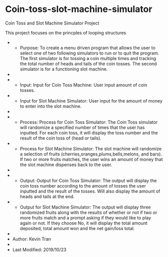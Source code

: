 # Coin-toss-slot-machine-simulator
Coin Toss and Slot Machine Simulator Project

This project focuses on the princples of looping structures

 * - Purpose: To create a menu driven program that allows the user to select one of two following simulators to run or to quit the program. The first simulator is for tossing a coin multiple times and tracking the total number of heads and tails of the coin tosses. The second simulator is for a functioning slot machine.
 * 
 * - Input: Input for Coin Toss Machine: User input amount of coin tosses.
 * - Input for Slot Machine Simulator: User input for the amount of money to enter into the slot machine.
 * 
 * - Process: Process for Coin Toss Simulator: The Coin Toss simulator will randomize a specified number of times that the user has inputted. For each coin toss, it will display the toss number and the result of the coin toss of (head or tails).
 * - Process for Slot Machine Simulator: The slot machine will randomize a selection of fruits (cherries,oranges,plums,bells,melons, and bars). If two or more fruits matches, the user wins an amount of money that the slot machine dispenses back to the user.
 * 
 * - Output: Output for Coin Toss Simulator: The output will display the coin toss number according to the amount of tosses the user inputted and the result of the tosses. Will also display the amount of heads and tails at the end.
 * - Output for Slot Machine Simulator: The output will display three randomized fruits along with the results of whether or not if two or more fruits match and a prompt asking if they would like to play again or not. If they choose No, it will display the total amount deposited, total amount won and the net gain/loss total. 
 * 
 * Author: Kevin Tran
 * 
 * Last Modified: 2019/10/23
